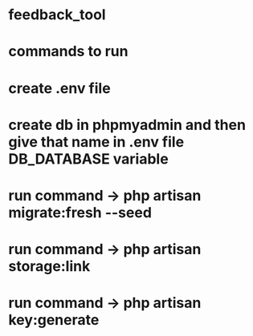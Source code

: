 # feedback_tool


# commands to run
# create .env file
# create db in phpmyadmin and then give that name in .env file DB_DATABASE variable

# run command -> php artisan migrate:fresh --seed
# run command -> php artisan storage:link
# run command -> php artisan key:generate
